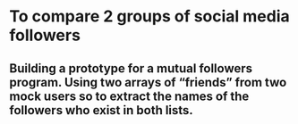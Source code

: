 # To compare 2 groups of social media followers
## Building a prototype for a mutual followers program. Using two arrays of “friends” from two mock users so to extract the names of the followers who exist in both lists. 
